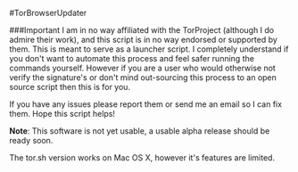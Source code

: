 #TorBrowserUpdater

###Important
I am in no way affiliated with the TorProject (although I do admire their work), and this script
is in no way endorsed or supported by them. This is meant to serve as a launcher script. I 
completely understand if you don't want to automate this process and feel safer running the 
commands yourself. However if you are a user who would otherwise not verify the signature's
or don't mind out-sourcing this process to an open source script then this is for you.

If you have any issues please report them or send me an email so I can fix them. Hope this 
script helps!

<b>Note</b>: This software is not yet usable, a usable alpha release should be ready soon.

The tor.sh version works on Mac OS X, however it's features are limited.

